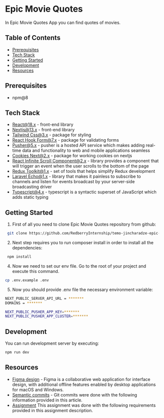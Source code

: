 # Epic Movie Quotes

In Epic Movie Quotes App you can find quotes of movies.

##

## Table of Contents

- [Prerequisites](#prerequisites)
- [Tech Stack](#tech-stack)
- [Getting Started](#getting-started)
- [Development](#development)
- [Resources](#resources)

##

## Prerequisites

- npm@8

##

## Tech Stack

- [React@18.x](https://reactjs.org/) - front-end library
- [Nextjs@13.x](https://nextjs.org/) - front-end library
- [Tailwind Css@3.x](https://tailwindcss.com/docs/installation) - package for styling
- [React Hook Form@7.x](https://legacy.react-hook-form.com/) - package for validating forms
- [Pusher@5.x](https://pusher.com/) - pusher is a hosted API service which makes adding real-time data and functionality to web and mobile applications seamless
- [Cookies Next@2.x](https://www.npmjs.com/package/cookies-next) - package for working cookies on nextjs
- [React Infinite Scroll Component@2.x](https://www.npmjs.com/package/react-infinite-scroll-component) - library provides a component that will trigger an event when the user scrolls to the bottom of the page
- [Redux Toolkit@1.x](https://redux-toolkit.js.org/) - set of tools that helps simplify Redux development
- [Laravel Echo@1.x](https://www.npmjs.com/package/laravel-echo) - library that makes it painless to subscribe to channels and listen for events broadcast by your server-side broadcasting driver
- [Typescript@4.x](https://www.typescriptlang.org/) - typescript is a syntactic superset of JavaScript which adds static typing

##

## Getting Started

1. First of all you need to clone Epic Movie Quotes repository from github:

```bash
 git clone https://github.com/RedberryInternship/temo-jincharadze-epic-movie-quotes-front.git

```

2. Next step requires you to run composer install in order to install all the dependencies:

```bash
 npm install
```

4. Now we need to set our env file. Go to the root of your project and execute this command.

```bash
cp .env.example .env
```

5. Now you should provide .env file the necessary environment variable:

```bash
NEXT_PUBLIC_SERVER_API_URL = *******
DOMAINS = *******

NEXT_PUBLIC_PUSHER_APP_KEY=*******
NEXT_PUBLIC_PUSHER_APP_CLUSTER=*******
```

##

## Development

You can run development server by executing:

```bash
npm run dev
```

##

## Resources

- [Figma design](https://www.figma.com/file/5uMXCg3itJwpzh9cVIK3hA/Movie-Quotes-Bootcamp-assignment?node-id=5134%3A33290&t=g8Re9fGoWibBsQsL-0) - Figma is a collaborative web application for interface design, with additional offline features enabled by desktop applications for macOS and Windows.
- [Semantic commits](https://redberry.gitbook.io/resources/other/git-is-semantikuri-komitebi) - Git commits were done with the following information provided in this article.
- [Assignment](https://redberry.gitbook.io/assignment-iv-movie-quotes-1/) This assignment was done with the following requirements provided in this assignment description.
